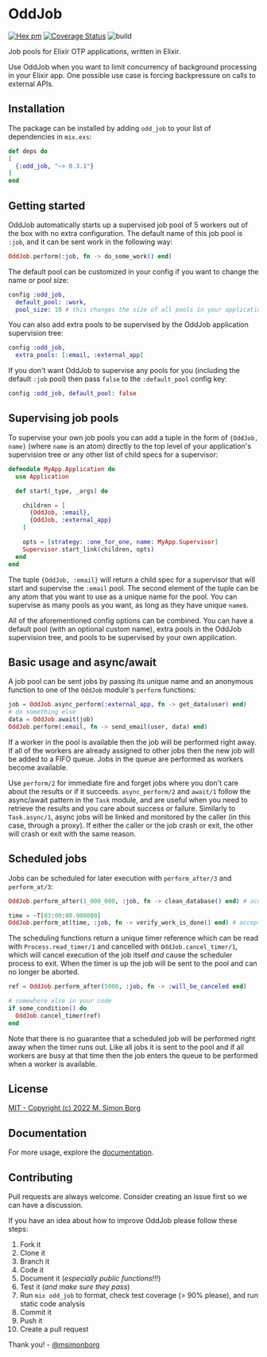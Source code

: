 # OddJob
[![Hex pm](https://img.shields.io/hexpm/v/odd_job.svg?style=flat)](https://hex.pm/packages/odd_job)
[![Coverage Status](https://coveralls.io/repos/github/msimonborg/odd_job/badge.svg?branch=main)](https://coveralls.io/github/msimonborg/odd_job?branch=main)
![build](https://github.com/msimonborg/odd_job/actions/workflows/elixir.yml/badge.svg)

<!-- MDOC -->

Job pools for Elixir OTP applications, written in Elixir.

Use OddJob when you want to limit concurrency of background processing in your Elixir app. One possible use case is forcing backpressure on calls to external APIs.

## Installation

The package can be installed by adding `odd_job` to your list of dependencies in `mix.exs`:

```elixir
def deps do
[
  {:odd_job, "~> 0.3.1"}
]
end
```

## Getting started

OddJob automatically starts up a supervised job pool of 5 workers out of the box with no extra
configuration. The default name of this job pool is `:job`, and it can be sent work in the following way:

```elixir
OddJob.perform(:job, fn -> do_some_work() end)
```

The default pool can be customized in your config if you want to change the name or pool size:

```elixir
config :odd_job,
  default_pool: :work,
  pool_size: 10 # this changes the size of all pools in your application, defaults to 5
```

You can also add extra pools to be supervised by the OddJob application supervision tree:

```elixir
config :odd_job,
  extra_pools: [:email, :external_app]
```

If you don't want OddJob to supervise any pools for you (including the default `:job` pool) then
pass `false` to the `:default_pool` config key:

```elixir
config :odd_job, default_pool: false
```

## Supervising job pools

To supervise your own job pools you can add a tuple in the form of `{OddJob, name}` (where `name` is an atom)
directly to the top level of your application's supervision tree or any other list of child specs for a supervisor:

```elixir
defmodule MyApp.Application do
  use Application

  def start(_type, _args) do

    children = [
      {OddJob, :email},
      {OddJob, :external_app}
    ]

    opts = [strategy: :one_for_one, name: MyApp.Supervisor]
    Supervisor.start_link(children, opts)
  end
end
```

The tuple `{OddJob, :email}` will return a child spec for a supervisor that will start and supervise
the `:email` pool. The second element of the tuple can be any atom that you want to use as a unique
name for the pool. You can supervise as many pools as you want, as long as they have unique `name`s.

All of the aforementioned config options can be combined. You can have a default pool (with an optional
custom name), extra pools in the OddJob supervision tree, and pools to be supervised by your own application.

## Basic usage and async/await

A job pool can be sent jobs by passing its unique name and an anonymous function to one of the `OddJob`
module's `perform` functions:

```elixir
job = OddJob.async_perform(:external_app, fn -> get_data(user) end)
# do something else
data = OddJob.await(job)
OddJob.perform(:email, fn -> send_email(user, data) end)
```

If a worker in the pool is available then the job will be performed right away. If all of the workers
are already assigned to other jobs then the new job will be added to a FIFO queue. Jobs in the queue
are performed as workers become available.

Use `perform/2` for immediate fire and forget jobs where you don't care about the results or if it succeeds.
`async_perform/2` and `await/1` follow the async/await pattern in the `Task` module, and are useful when
you need to retrieve the results and you care about success or failure. Similarly to `Task.async/1`, async jobs
will be linked and monitored by the caller (in this case, through a proxy). If either the caller or the job
crash or exit, the other will crash or exit with the same reason.

## Scheduled jobs

Jobs can be scheduled for later execution with `perform_after/3` and `perform_at/3`:

```elixir
OddJob.perform_after(1_000_000, :job, fn -> clean_database() end) # accepts a timer in milliseconds

time = ~T[03:00:00.000000]
OddJob.perform_at(time, :job, fn -> verify_work_is_done() end) # accepts a valid Time or DateTime struct
```

The scheduling functions return a unique timer reference which can be read with `Process.read_timer/1` and
cancelled with `OddJob.cancel_timer/1`, which will cancel execution of the job itself *and* cause the scheduler process to exit. When the timer is up the job will be sent to the pool and can no longer be aborted.

```elixir
ref = OddJob.perform_after(5000, :job, fn -> :will_be_canceled end)

# somewhere else in your code
if some_condition() do
  OddJob.cancel_timer(ref)
end
```

Note that there is no guarantee that a scheduled job will be performed right away when the timer runs out.
Like all jobs it is sent to the pool and if all workers are busy at that time then the job enters the
queue to be performed when a worker is available.

## License

[MIT - Copyright (c) 2022 M. Simon Borg](https://github.com/msimonborg/odd_job/blob/main/LICENSE.txt)

<!-- MDOC -->

## Documentation

For more usage, explore the [documentation](https://hexdocs.pm/odd_job).

## Contributing

Pull requests are always welcome. Consider creating an issue first so we can have a discussion.

If you have an idea about how to improve OddJob please follow these steps:

1. Fork it
2. Clone it
3. Branch it
4. Code it
5. Document it (*especially public functions!!!*)
6. Test it (*and make sure they pass*)
7. Run `mix odd_job` to format, check test coverage (> 90% please), and run static code analysis
8. Commit it
9. Push it
10. Create a pull request

Thank you! - [@msimonborg](https://github.com/msimonborg)